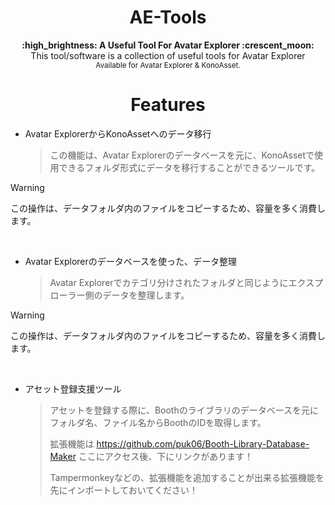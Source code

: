 <h1 align="center">AE-Tools</h1>

<div align="center">
  <strong>:high_brightness: A Useful Tool For Avatar Explorer :crescent_moon:</strong><br>
  This tool/software is a collection of useful tools for Avatar Explorer<br>
  <sub>Available for Avatar Explorer & KonoAsset.</sub>
</div>

<h1 align="center">Features</h1>

- Avatar ExplorerからKonoAssetへのデータ移行
  
  > この機能は、Avatar Explorerのデータベースを元に、KonoAssetで使用できるフォルダ形式にデータを移行することができるツールです。

> [!WARNING]
> この操作は、データフォルダ内のファイルをコピーするため、容量を多く消費します。

<br>

- Avatar Explorerのデータベースを使った、データ整理
  
  > Avatar Explorerでカテゴリ分けされたフォルダと同じようにエクスプローラー側のデータを整理します。

> [!WARNING]
> この操作は、データフォルダ内のファイルをコピーするため、容量を多く消費します。

<br>

- アセット登録支援ツール
  
  > アセットを登録する際に、Boothのライブラリのデータベースを元にフォルダ名、ファイル名からBoothのIDを取得します。
  > 
  > 拡張機能は https://github.com/puk06/Booth-Library-Database-Maker ここにアクセス後、下にリンクがあります！
  >
  > Tampermonkeyなどの、拡張機能を追加することが出来る拡張機能を先にインポートしておいてください！
